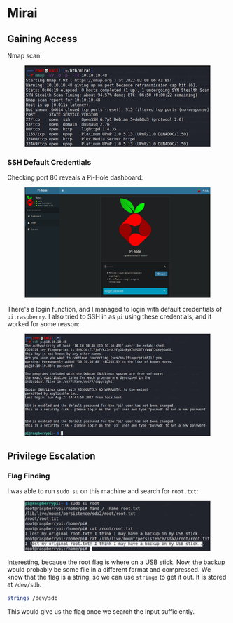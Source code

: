 # Mirai

## Gaining Access

Nmap scan:

<figure><img src="../../../.gitbook/assets/image (46).png" alt=""><figcaption></figcaption></figure>

### SSH Default Credentials

Checking port 80 reveals a Pi-Hole dashboard:

<figure><img src="../../../.gitbook/assets/image (15).png" alt=""><figcaption></figcaption></figure>

There's a login function, and I managed to login with default credentials of `pi:raspberry`. I also tried to SSH in as `pi` using these credentials, and it worked for some reason:

<figure><img src="../../../.gitbook/assets/image (18).png" alt=""><figcaption></figcaption></figure>

## Privilege Escalation

### Flag Finding

I was able to run `sudo su` on this machine and search for `root.txt`:

<figure><img src="../../../.gitbook/assets/image (21).png" alt=""><figcaption></figcaption></figure>

Interesting, because the root flag is where on a USB stick. Now, the backup would probably be some file in a different format and compressed. We know that the flag is a string, so we can use `strings` to get it out. It is stored at `/dev/sdb`.&#x20;

```bash
strings /dev/sdb
```

This would give us the flag once we search the input sufficiently.
